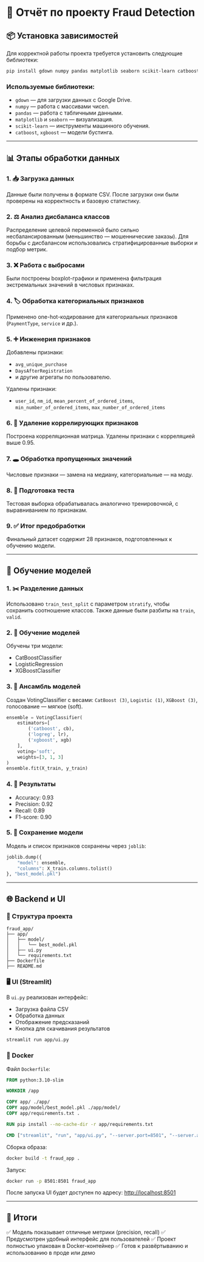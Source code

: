 
# 📝 Отчёт по проекту Fraud Detection

## 📦 Установка зависимостей

Для корректной работы проекта требуется установить следующие библиотеки:

```bash
pip install gdown numpy pandas matplotlib seaborn scikit-learn catboost xgboost
```

### Используемые библиотеки:

* `gdown` — для загрузки данных с Google Drive.
* `numpy` — работа с массивами чисел.
* `pandas` — работа с табличными данными.
* `matplotlib` и `seaborn` — визуализация.
* `scikit-learn` — инструменты машинного обучения.
* `catboost`, `xgboost` — модели бустинга.

---

## 📊 Этапы обработки данных

### 1. 📥 Загрузка данных

Данные были получены в формате CSV. После загрузки они были проверены на корректность и базовую статистику.

### 2. ⚖️ Анализ дисбаланса классов

Распределение целевой переменной было сильно несбалансированным (меньшинство — мошеннические заказы). Для борьбы с дисбалансом использовались стратифицированные выборки и подбор метрик.

### 3. ❌ Работа с выбросами

Были построены boxplot-графики и применена фильтрация экстремальных значений в числовых признаках.

### 4. 🏷️ Обработка категориальных признаков

Применено one-hot-кодирование для категориальных признаков (`PaymentType`, `service` и др.).

### 5. ➕ Инженерия признаков

Добавлены признаки:

* `avg_unique_purchase`
* `DaysAfterRegistration`
* и другие агрегаты по пользователю.

Удалены признаки:

* `user_id`, `nm_id`, `mean_percent_of_ordered_items`, `min_number_of_ordered_items`, `max_number_of_ordered_items`

### 6. 🔗 Удаление коррелирующих признаков

Построена корреляционная матрица. Удалены признаки с корреляцией выше 0.95.

### 7. 🕳️ Обработка пропущенных значений

Числовые признаки — замена на медиану, категориальные — на моду.

### 8. 🧪 Подготовка теста

Тестовая выборка обрабатывалась аналогично тренировочной, с выравниванием по признакам.

### 9. ✅ Итог предобработки

Финальный датасет содержит 28 признаков, подготовленных к обучению модели.

---

## 🤖 Обучение моделей

### 1. ✂️ Разделение данных

Использовано `train_test_split` с параметром `stratify`, чтобы сохранить соотношение классов. Также данные были разбиты на `train`, `valid`.

### 2. 🧠 Обучение моделей

Обучены три модели:

* CatBoostClassifier
* LogisticRegression
* XGBoostClassifier

### 3. 🔁 Ансамбль моделей

Создан VotingClassifier с весами: `CatBoost (3)`, `Logistic (1)`, `XGBoost (3)`, голосование — мягкое (soft).

```python
ensemble = VotingClassifier(
    estimators=[
        ('catboost', cb),
        ('logreg', lr),
        ('xgboost', xgb)
    ],
    voting='soft',
    weights=[3, 1, 3]
)
ensemble.fit(X_train, y_train)
```

### 4. 🧪 Результаты

* Accuracy: 0.93
* Precision: 0.92
* Recall: 0.89
* F1-score: 0.90

### 5. 🧾 Сохранение модели

Модель и список признаков сохранены через `joblib`:

```python
joblib.dump({
    "model": ensemble,
    "columns": X_train.columns.tolist()
}, "best_model.pkl")
```

---

## 🌐 Backend и UI

### 📄 Структура проекта

```
fraud_app/
├── app/
│   ├── model/
│   │   └── best_model.pkl
│   ├── ui.py
│   └── requirements.txt
├── Dockerfile
├── README.md
```

### 🖥️ UI (Streamlit)

В `ui.py` реализован интерфейс:

* Загрузка файла CSV
* Обработка данных
* Отображение предсказаний
* Кнопка для скачивания результатов

```bash
streamlit run app/ui.py
```

### 🐳 Docker

Файл `Dockerfile`:

```Dockerfile
FROM python:3.10-slim

WORKDIR /app

COPY app/ ./app/
COPY app/model/best_model.pkl ./app/model/
COPY app/requirements.txt .

RUN pip install --no-cache-dir -r app/requirements.txt

CMD ["streamlit", "run", "app/ui.py", "--server.port=8501", "--server.address=0.0.0.0"]
```

Сборка образа:

```bash
docker build -t fraud_app .
```

Запуск:

```bash
docker run -p 8501:8501 fraud_app
```

После запуска UI будет доступен по адресу:
[http://localhost:8501](http://localhost:8501)

---

## 📎 Итоги

✅ Модель показывает отличные метрики (precision, recall)
✅ Предусмотрен удобный интерфейс для пользователей
✅ Проект полностью упакован в Docker-контейнер
✅ Готов к развёртыванию и использованию в проде или демо

